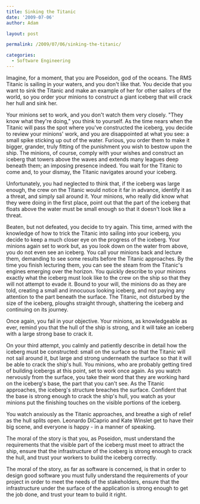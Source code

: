 ```yaml
---
title: Sinking the Titanic
date: '2009-07-06'
author: Adam

layout: post

permalink: /2009/07/06/sinking-the-titanic/

categories:
  - Software Engineering
---
```

Imagine, for a moment, that you are Poseidon, god of the oceans. The RMS Titanic
is sailing in your waters, and you don't like that. You decide that you want to
sink the Titanic and make an example of her for other sailors of the world, so
you order your minions to construct a giant iceberg that will crack her hull and
sink her.

Your minions set to work, and you don't watch them very closely. "They know what
they're doing," you think to yourself. As the time nears when the Titanic will
pass the spot where you've constructed the iceberg, you decide to review your
minions' work, and you are disappointed at what you see: a small spike sticking
up out of the water. Furious, you order them to make it bigger, grander, truly
fitting of the punishment you wish to bestow upon the ship. The minions, of
course, comply with your wishes and construct an iceberg that towers above the
waves and extends many leagues deep beneath them; an imposing presence indeed.
You wait for the Titanic to come and, to your dismay, the Titanic navigates
around your iceberg.

Unfortunately, you had neglected to think that, if the iceberg was large enough,
the crew on the Titanic would notice it far in advance, identify it as a threat,
and simply sail around it. Your minions, who really did know what they were
doing in the first place, point out that the part of the iceberg that floats
above the water must be small enough so that it doesn't look like a threat.

Beaten, but not defeated, you decide to try again. This time, armed with the
knowledge of how to trick the Titanic into sailing into your iceberg, you decide
to keep a much closer eye on the progress of the iceberg. Your minions again set
to work but, as you look down on the water from above, you do not even see an
iceberg. You call your minions back and lecture them, demanding to see some
results before the Titanic approaches. By the time you finish lecturing them,
you can see the steam from the Titanic's engines emerging over the horizon. You
quickly describe to your minions exactly what the iceberg must look like to the
crew on the ship so that they will not attempt to evade it. Bound to your will,
the minions do as they are told, creating a small and innocuous looking iceberg,
and not paying any attention to the part beneath the surface. The Titanic, not
disturbed by the size of the iceberg, ploughs straight through, shattering the
iceberg and continuing on its journey.

Once again, you fail in your objective. Your minions, as knowledgeable as ever,
remind you that the hull of the ship is strong, and it will take an iceberg with
a large strong base to crack it.

On your third attempt, you calmly and patiently describe in detail how the
iceberg must be constructed: small on the surface so that the Titanic will not
sail around it, but large and strong underneath the surface so that it will be
able to crack the ship's hull. You minions, who are probably getting tired of
building icebergs at this point, set to work once again. As you watch nervously
from the surface, you take their word that they are working hard on the
iceberg's base, the part that you can't see. As the Titanic approaches, the
iceberg's structure breaches the surface. Confident that the base is strong
enough to crack the ship's hull, you watch as your minions put the finishing
touches on the visible portions of the iceberg.

You watch anxiously as the Titanic approaches, and breathe a sigh of relief as
the hull splits open. Leonardo DiCaprio and Kate Winslet get to have their big
scene, and everyone is happy - in a manner of speaking.

The moral of the story is that you, as Poseidon, must understand the
requirements that the visible part of the iceberg must meet to attract the ship,
ensure that the infrastructure of the iceberg is strong enough to crack the
hull, and trust your workers to build the iceberg correctly.

The moral of the story, as far as software is concerned, is that in order to
design good software you must fully understand the requirements of your project
in order to meet the needs of the stakeholders, ensure that the infrastructure
under the surface of the application is strong enough to get the job done, and
trust your team to build it right.
